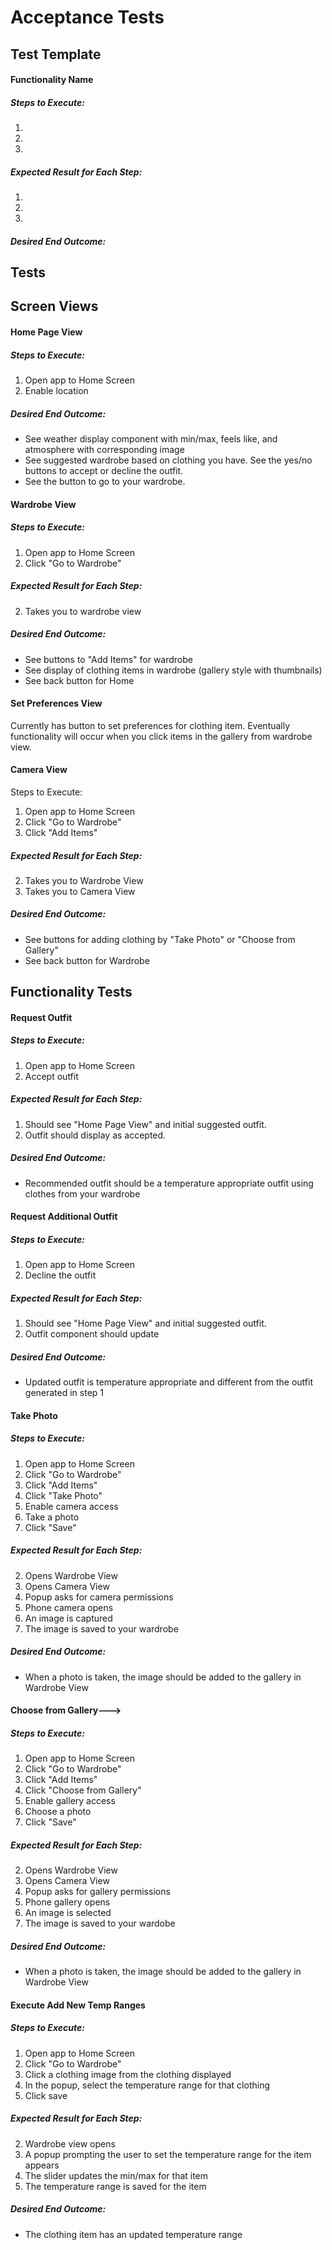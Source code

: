 # Acceptance Tests 

## Test Template
#### Functionality Name

##### Steps to Execute:
1. 
2. 
3. 

##### Expected Result for Each Step:
1. 
2.
3. 

##### Desired End Outcome:

## Tests

## Screen Views

#### Home Page View
##### Steps to Execute:
1. Open app to Home Screen
2. Enable location

##### Desired End Outcome:
* See weather display component with min/max, feels like, and atmosphere with 
corresponding image
* See suggested wardrobe based on clothing you have. See the yes/no buttons to accept 
or decline the outfit.
* See the button to go to your wardrobe.

#### Wardrobe View
##### Steps to Execute:
1. Open app to Home Screen
2. Click "Go to Wardrobe"

##### Expected Result for Each Step:
2. Takes you to wardrobe view

##### Desired End Outcome:
* See buttons to "Add Items" for wardrobe
* See display of clothing items in wardrobe (gallery style with thumbnails)
* See back button for Home

#### Set Preferences View
Currently has button to set preferences for clothing item. Eventually functionality will
occur when you click items in the gallery from wardrobe view.

#### Camera View
Steps to Execute:
1. Open app to Home Screen
2. Click "Go to Wardrobe"
3. Click "Add Items"

##### Expected Result for Each Step:
2. Takes you to Wardrobe View
3. Takes you to Camera View 

##### Desired End Outcome:
* See buttons for adding clothing by "Take Photo" or "Choose from Gallery"
* See back button for Wardrobe

## Functionality Tests

#### Request Outfit
##### Steps to Execute:
1. Open app to Home Screen
2. Accept outfit

##### Expected Result for Each Step:
1. Should see "Home Page View" and initial suggested outfit.
2. Outfit should display as accepted.

##### Desired End Outcome:
* Recommended outfit should be a temperature appropriate outfit using clothes from your wardrobe

#### Request Additional Outfit
##### Steps to Execute:
1. Open app to Home Screen
2. Decline the outfit

##### Expected Result for Each Step:
1. Should see "Home Page View" and initial suggested outfit.
2. Outfit component should update

##### Desired End Outcome:
* Updated outfit is temperature appropriate and different from the outfit generated in step 1

#### Take Photo
##### Steps to Execute:
1. Open app to Home Screen
2. Click "Go to Wardrobe"
3. Click "Add Items"
4. Click "Take Photo"
5. Enable camera access
6. Take a photo
7. Click "Save"

##### Expected Result for Each Step:
2. Opens Wardrobe View 
3. Opens Camera View 
4. Popup asks for camera permissions
5. Phone camera opens 
6. An image is captured
7. The image is saved to your wardrobe

##### Desired End Outcome:
* When a photo is taken, the image should be added to the gallery in Wardrobe View

#### Choose from Gallery--->
##### Steps to Execute:
1. Open app to Home Screen
2. Click "Go to Wardrobe"
3. Click "Add Items"
4. Click "Choose from Gallery"
5. Enable gallery access
6. Choose a photo
7. Click "Save"

##### Expected Result for Each Step:
2. Opens Wardrobe View 
3. Opens Camera View 
4. Popup asks for gallery permissions
5. Phone gallery opens 
6. An image is selected
7. The image is saved to your wardobe

##### Desired End Outcome:
* When a photo is taken, the image should be added to the gallery in Wardrobe View

#### Execute Add New Temp Ranges
##### Steps to Execute:
1. Open app to Home Screen
2. Click "Go to Wardrobe"
3. Click a clothing image from the clothing displayed
4. In the popup, select the temperature range for that clothing
5. Click save

##### Expected Result for Each Step:
2. Wardrobe view opens 
3. A popup prompting the user to set the temperature range for the item appears
4. The slider updates the min/max for that item
5. The temperature range is saved for the item

##### Desired End Outcome:
* The clothing item has an updated temperature range
